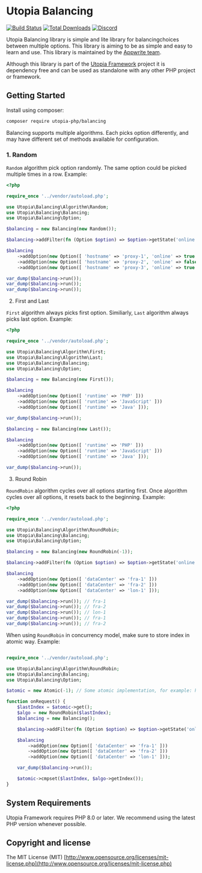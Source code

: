 # Utopia Balancing

[![Build Status](https://github.com/utopia-php/balancing/actions/workflows/tester.yml/badge.svg)](https://github.com/utopia-php/balancing/actions/workflows/tester.yml)
[![Total Downloads](https://img.shields.io/packagist/dt/utopia-php/database.svg)](https://packagist.org/packages/utopia-php/balancing)
[![Discord](https://img.shields.io/discord/564160730845151244?label=discord)](https://appwrite.io/discord)

Utopia Balancing library is simple and lite library for balancingchoices between multiple options. This library is aiming to be as simple and easy to learn and use. This library is maintained by the [Appwrite team](https://appwrite.io).

Although this library is part of the [Utopia Framework](https://github.com/utopia-php/framework) project it is dependency free and can be used as standalone with any other PHP project or framework.

## Getting Started

Install using composer:
```bash
composer require utopia-php/balancing
```

Balancing supports multiple algorithms. Each picks option differently, and may have different set of methods available for configuration.

### 1. Random

`Random` algorithm pick option randomly. The same option could be picked multiple times in a row. Example:

```php
<?php

require_once '../vendor/autoload.php';

use Utopia\Balancing\Algorithm\Random;
use Utopia\Balancing\Balancing;
use Utopia\Balancing\Option;

$balancing = new Balancing(new Random());

$balancing->addFilter(fn (Option $option) => $option->getState('online', false) === true);

$balancing
    ->addOption(new Option([ 'hostname' => 'proxy-1', 'online' => true ]))
    ->addOption(new Option([ 'hostname' => 'proxy-2', 'online' => false ]))
    ->addOption(new Option([ 'hostname' => 'proxy-3', 'online' => true ]));

var_dump($balancing->run());
var_dump($balancing->run());
var_dump($balancing->run());
```

2. First and Last

`First` algorithm always picks first option. Similiarly, `Last` algorithm always picks last option. Example:

```php
<?php

require_once '../vendor/autoload.php';

use Utopia\Balancing\Algorithm\First;
use Utopia\Balancing\Algorithm\Last;
use Utopia\Balancing\Balancing;
use Utopia\Balancing\Option;

$balancing = new Balancing(new First());

$balancing
    ->addOption(new Option([ 'runtime' => 'PHP' ]))
    ->addOption(new Option([ 'runtime' => 'JavaScript' ]))
    ->addOption(new Option([ 'runtime' => 'Java' ]));

var_dump($balancing->run());

$balancing = new Balancing(new Last());

$balancing
    ->addOption(new Option([ 'runtime' => 'PHP' ]))
    ->addOption(new Option([ 'runtime' => 'JavaScript' ]))
    ->addOption(new Option([ 'runtime' => 'Java' ]));

var_dump($balancing->run());
```

3. Round Robin

`RoundRobin` algorithm cycles over all options starting first. Once algorithm cycles over all options, it resets back to the beginning. Example:

```php
<?php

require_once '../vendor/autoload.php';

use Utopia\Balancing\Algorithm\RoundRobin;
use Utopia\Balancing\Balancing;
use Utopia\Balancing\Option;

$balancing = new Balancing(new RoundRobin(-1));

$balancing->addFilter(fn (Option $option) => $option->getState('online', false) === true);

$balancing
    ->addOption(new Option([ 'dataCenter' => 'fra-1' ]))
    ->addOption(new Option([ 'dataCenter' => 'fra-2' ]))
    ->addOption(new Option([ 'dataCenter' => 'lon-1' ]));

var_dump($balancing->run()); // fra-1
var_dump($balancing->run()); // fra-2
var_dump($balancing->run()); // lon-1
var_dump($balancing->run()); // fra-1
var_dump($balancing->run()); // fra-2
```

When using `RoundRobin` in concurrency model, make sure to store index in atomic way. Example:

```php

require_once '../vendor/autoload.php';

use Utopia\Balancing\Algorithm\RoundRobin;
use Utopia\Balancing\Balancing;
use Utopia\Balancing\Option;

$atomic = new Atomic(-1); // Some atomic implementation, for example: https://openswoole.com/docs/modules/swoole-atomic

function onRequest() {
    $lastIndex = $atomic->get();
    $algo = new RoundRobin($lastIndex);
    $balancing = new Balancing();

    $balancing->addFilter(fn (Option $option) => $option->getState('online', false) === true);

    $balancing
        ->addOption(new Option([ 'dataCenter' => 'fra-1' ]))
        ->addOption(new Option([ 'dataCenter' => 'fra-2' ]))
        ->addOption(new Option([ 'dataCenter' => 'lon-1' ]));

    var_dump($balancing->run());

    $atomic->cmpset($lastIndex, $algo->getIndex());
}
```
## System Requirements

Utopia Framework requires PHP 8.0 or later. We recommend using the latest PHP version whenever possible.

## Copyright and license

The MIT License (MIT) [http://www.opensource.org/licenses/mit-license.php](http://www.opensource.org/licenses/mit-license.php)